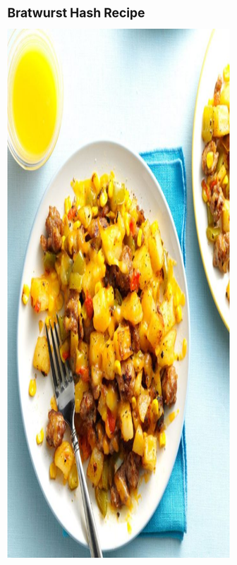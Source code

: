 
</head>
<body>
<h1>Bratwurst Hash Recipe</h1>
<img src="food.jpg" alt="food" height="1200"width="1800">
